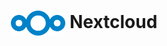 <h1 align="center">
  <picture>
    <img align="center" alt="nextcloud" src="./logo.svg" height="40">
  </picture>
  Nextcloud
</h1>
